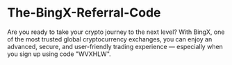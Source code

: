 # The-BingX-Referral-Code
Are you ready to take your crypto journey to the next level? With BingX, one of the most trusted global cryptocurrency exchanges, you can enjoy an advanced, secure, and user-friendly trading experience — especially when you sign up using code "WVXHLW".
